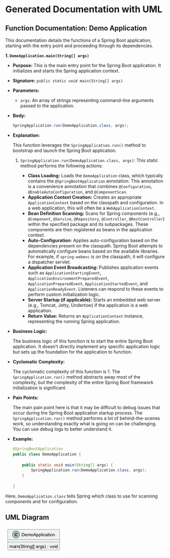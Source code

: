 ﻿# Generated Documentation with UML
## Function Documentation: Demo Application

This documentation details the functions of a Spring Boot application, starting with the entry point and proceeding through its dependencies.

**1. `DemoApplication.main(String[] args)`**

*   **Purpose:** This is the main entry point for the Spring Boot application. It initializes and starts the Spring application context.
*   **Signature:** `public static void main(String[] args)`
*   **Parameters:**
    *   `args`: An array of strings representing command-line arguments passed to the application.
*   **Body:**

    ```java
    SpringApplication.run(DemoApplication.class, args);
    ```

*   **Explanation:**

    This function leverages the `SpringApplication.run()` method to bootstrap and launch the Spring Boot application.

    1.  `SpringApplication.run(DemoApplication.class, args)`: This static method performs the following actions:

        *   **Class Loading:** Loads the `DemoApplication` class, which typically contains the `@SpringBootApplication` annotation. This annotation is a convenience annotation that combines `@Configuration`, `@EnableAutoConfiguration`, and `@ComponentScan`.
        *   **Application Context Creation:** Creates an appropriate `ApplicationContext` based on the classpath and configuration. In a web application, this will often be a `WebApplicationContext`.
        *   **Bean Definition Scanning:** Scans for Spring components (e.g., `@Component`, `@Service`, `@Repository`, `@Controller`, `@RestController`) within the specified package and its subpackages. These components are then registered as beans in the application context.
        *   **Auto-Configuration:** Applies auto-configuration based on the dependencies present on the classpath. Spring Boot attempts to automatically configure beans based on the available libraries. For example, if `spring-webmvc` is on the classpath, it will configure a dispatcher servlet.
        *   **Application Event Broadcasting:** Publishes application events such as `ApplicationStartingEvent`, `ApplicationEnvironmentPreparedEvent`, `ApplicationPreparedEvent`, `ApplicationStartedEvent`, and `ApplicationReadyEvent`. Listeners can respond to these events to perform custom initialization logic.
        *   **Server Startup (if applicable):** Starts an embedded web server (e.g., Tomcat, Jetty, Undertow) if the application is a web application.
        *   **Return Value:** Returns an `ApplicationContext` instance, representing the running Spring application.

*   **Business Logic:**

    The business logic of this function is to start the entire Spring Boot application. It doesn't directly implement any specific application logic but sets up the foundation for the application to function.

*   **Cyclomatic Complexity:**

    The cyclomatic complexity of this function is 1. The `SpringApplication.run()` method abstracts away most of the complexity, but the complexity of the entire Spring Boot framework initialization is significant.
*   **Pain Points:**

    The main pain point here is that it may be difficult to debug issues that occur during the Spring Boot application startup process. The `SpringApplication.run()` method performs a lot of behind-the-scenes work, so understanding exactly what is going on can be challenging. You can use debug logs to better understand it.
*   **Example:**

    ```java
    @SpringBootApplication
    public class DemoApplication {
    
        public static void main(String[] args) {
            SpringApplication.run(DemoApplication.class, args);
        }
    
    }
    ```
Here, `DemoApplication.class` tells Spring which class to use for scanning components and for configuration.

## UML Diagram
![Image](images/DemoApplication_img1.png)

